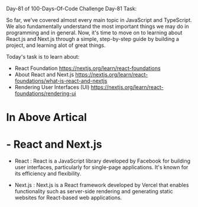 Day-81 of 100-Days-Of-Code Challenge
Day-81 Task:

So far, we've covered almost every main topic in JavaScript and TypeScript. We also fundamentally understand the most important things we may do in programming and in general. Now, it's time to move on to learning about React.js and Next.js through a simple, step-by-step guide by building a project, and learning alot of great things.

Today's task is to learn about:

* React Foundation https://nextjs.org/learn/react-foundations
* About React and Next.js https://nextjs.org/learn/react-foundations/what-is-react-and-nextjs
* Rendering User Interfaces (UI) https://nextjs.org/learn/react-foundations/rendering-ui


# In Above Artical

# - React and Next.js

* React : React is a JavaScript library developed by Facebook for building user interfaces, particularly for single-page applications. It's known for its efficiency and flexibility.

* Next.js : Next.js is a React framework developed by Vercel that enables functionality such as server-side rendering and generating static websites for React-based web applications.